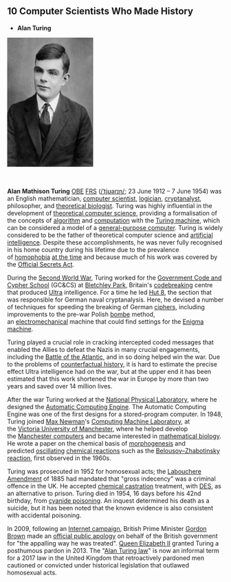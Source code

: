 <h2>10 Computer Scientists Who Made History </h2>
<ul>
<li><strong>Alan Turing</strong></li>
</ul>
<p><strong><img src="1.jpg" alt="Alan Turing Aged 16.jpg" width="200" height="300" /></strong></p>
<p>&nbsp;</p>
<p><strong>Alan Mathison Turing</strong>&nbsp;<span class="noexcerpt nowraplinks"><a class="mw-redirect" title="Officer of the Order of the British Empire" href="https://en.wikipedia.org/wiki/Officer_of_the_Order_of_the_British_Empire">OBE</a>&nbsp;<a title="Fellow of the Royal Society" href="https://en.wikipedia.org/wiki/Fellow_of_the_Royal_Society">FRS</a></span>&nbsp;(<span class="rt-commentedText nowrap"><span class="IPA nopopups noexcerpt"><a title="Help:IPA/English" href="https://en.wikipedia.org/wiki/Help:IPA/English">/<span title="/ˈ/: primary stress follows">ˈ</span><span title="/tj/: 't' in 'tune'">tj</span><span title="/ʊər/: 'our' in 'tour'">ʊər</span><span title="/ɪ/: 'i' in 'kit'">ɪ</span><span title="/ŋ/: 'ng' in 'sing'">ŋ</span>/</a></span></span>; 23 June 1912&nbsp;&ndash; 7 June 1954) was an English mathematician,&nbsp;<a title="Computer scientist" href="https://en.wikipedia.org/wiki/Computer_scientist">computer scientist</a>,&nbsp;<a title="Logic" href="https://en.wikipedia.org/wiki/Logic">logician</a>,&nbsp;<a title="Cryptanalysis" href="https://en.wikipedia.org/wiki/Cryptanalysis">cryptanalyst</a>, philosopher, and&nbsp;<a title="Mathematical and theoretical biology" href="https://en.wikipedia.org/wiki/Mathematical_and_theoretical_biology">theoretical biologist</a>.&nbsp;Turing was highly influential in the development of&nbsp;<a title="Theoretical computer science" href="https://en.wikipedia.org/wiki/Theoretical_computer_science">theoretical computer science</a>, providing a formalisation of the concepts of&nbsp;<a title="Algorithm" href="https://en.wikipedia.org/wiki/Algorithm">algorithm</a>&nbsp;and&nbsp;<a title="Computation" href="https://en.wikipedia.org/wiki/Computation">computation</a>&nbsp;with the&nbsp;<a title="Turing machine" href="https://en.wikipedia.org/wiki/Turing_machine">Turing machine</a>, which can be considered a model of a&nbsp;<a class="mw-redirect" title="General-purpose computer" href="https://en.wikipedia.org/wiki/General-purpose_computer">general-purpose computer</a>.&nbsp;Turing is widely considered to be the father of theoretical computer science and&nbsp;<a title="Artificial intelligence" href="https://en.wikipedia.org/wiki/Artificial_intelligence">artificial intelligence</a>.&nbsp;Despite these accomplishments, he was never fully recognised in his home country during his lifetime due to the prevalence of&nbsp;<a title="Homophobia" href="https://en.wikipedia.org/wiki/Homophobia">homophobia</a>&nbsp;<a title="Timeline of LGBT history in the United Kingdom" href="https://en.wikipedia.org/wiki/Timeline_of_LGBT_history_in_the_United_Kingdom#20th_century">at the time</a>&nbsp;and because much of his work was covered by the&nbsp;<a title="Official Secrets Act" href="https://en.wikipedia.org/wiki/Official_Secrets_Act">Official Secrets Act</a>.</p>
<p>During the&nbsp;<a class="mw-redirect" title="Second World War" href="https://en.wikipedia.org/wiki/Second_World_War">Second World War</a>, Turing worked for the&nbsp;<a class="mw-redirect" title="Government Communications Headquarters" href="https://en.wikipedia.org/wiki/Government_Communications_Headquarters#Government_Code_and_Cypher_School_(GC&amp;CS)">Government Code and Cypher School</a>&nbsp;(GC&amp;CS) at&nbsp;<a title="Bletchley Park" href="https://en.wikipedia.org/wiki/Bletchley_Park">Bletchley Park</a>, Britain's&nbsp;<a title="Cryptanalysis" href="https://en.wikipedia.org/wiki/Cryptanalysis">codebreaking</a>&nbsp;centre that produced&nbsp;<a title="Ultra" href="https://en.wikipedia.org/wiki/Ultra">Ultra</a>&nbsp;intelligence. For a time he led&nbsp;<a title="Hut 8" href="https://en.wikipedia.org/wiki/Hut_8">Hut 8</a>, the section that was responsible for German naval cryptanalysis. Here, he devised a number of techniques for speeding the breaking of German&nbsp;<a title="Cipher" href="https://en.wikipedia.org/wiki/Cipher">ciphers</a>, including improvements to the pre-war Polish&nbsp;<a title="Bomba (cryptography)" href="https://en.wikipedia.org/wiki/Bomba_(cryptography)">bombe</a>&nbsp;method, an&nbsp;<a title="Electromechanics" href="https://en.wikipedia.org/wiki/Electromechanics">electromechanical</a>&nbsp;machine that could find settings for the&nbsp;<a title="Enigma machine" href="https://en.wikipedia.org/wiki/Enigma_machine">Enigma machine</a>.</p>
<p>Turing played a crucial role in cracking intercepted coded messages that enabled the Allies to defeat the Nazis in many crucial engagements, including the&nbsp;<a title="Battle of the Atlantic" href="https://en.wikipedia.org/wiki/Battle_of_the_Atlantic">Battle of the Atlantic</a>, and in so doing helped win the war. Due to the problems of&nbsp;<a title="Counterfactual history" href="https://en.wikipedia.org/wiki/Counterfactual_history">counterfactual history</a>, it is hard to estimate the precise effect Ultra intelligence had on the war,&nbsp;but at the upper end it has been estimated that this work shortened the war in Europe by more than two years and saved over 14&nbsp;million lives.</p>
<p>After the war Turing worked at the&nbsp;<a class="mw-redirect" title="National Physical Laboratory, UK" href="https://en.wikipedia.org/wiki/National_Physical_Laboratory,_UK">National Physical Laboratory</a>, where he designed the&nbsp;<a title="Automatic Computing Engine" href="https://en.wikipedia.org/wiki/Automatic_Computing_Engine">Automatic Computing Engine</a>. The Automatic Computing Engine was one of the first designs for a stored-program computer. In 1948, Turing joined&nbsp;<a title="Max Newman" href="https://en.wikipedia.org/wiki/Max_Newman">Max Newman</a>'s&nbsp;<a title="Computing Machine Laboratory" href="https://en.wikipedia.org/wiki/Computing_Machine_Laboratory">Computing Machine Laboratory</a>, at the&nbsp;<a title="Victoria University of Manchester" href="https://en.wikipedia.org/wiki/Victoria_University_of_Manchester">Victoria University of Manchester</a>, where he helped develop the&nbsp;<a title="Manchester computers" href="https://en.wikipedia.org/wiki/Manchester_computers">Manchester computers</a>&nbsp;and became interested in&nbsp;<a class="mw-redirect" title="Mathematical biology" href="https://en.wikipedia.org/wiki/Mathematical_biology">mathematical biology</a>. He wrote a paper on the chemical basis of&nbsp;<a title="Morphogenesis" href="https://en.wikipedia.org/wiki/Morphogenesis">morphogenesis</a>&nbsp;and predicted&nbsp;<a title="Chemical clock" href="https://en.wikipedia.org/wiki/Chemical_clock">oscillating</a>&nbsp;<a title="Chemical reaction" href="https://en.wikipedia.org/wiki/Chemical_reaction">chemical reactions</a>&nbsp;such as the&nbsp;<a title="Belousov&ndash;Zhabotinsky reaction" href="https://en.wikipedia.org/wiki/Belousov%E2%80%93Zhabotinsky_reaction">Belousov&ndash;Zhabotinsky reaction</a>, first observed in the 1960s.</p>
<p>Turing was prosecuted in 1952 for homosexual acts; the&nbsp;<a title="Labouchere Amendment" href="https://en.wikipedia.org/wiki/Labouchere_Amendment">Labouchere Amendment</a>&nbsp;of 1885 had mandated that "gross indecency" was a criminal offence in the UK. He accepted&nbsp;<a title="Chemical castration" href="https://en.wikipedia.org/wiki/Chemical_castration">chemical castration</a>&nbsp;treatment, with&nbsp;<a title="Diethylstilbestrol" href="https://en.wikipedia.org/wiki/Diethylstilbestrol">DES</a>, as an alternative to prison. Turing died in 1954, 16 days before his 42nd birthday, from&nbsp;<a title="Cyanide poisoning" href="https://en.wikipedia.org/wiki/Cyanide_poisoning">cyanide poisoning</a>. An inquest determined his death as a suicide, but it has been noted that the known evidence is also consistent with accidental poisoning.</p>
<p>In 2009, following an&nbsp;<a class="mw-redirect" title="Internet campaign" href="https://en.wikipedia.org/wiki/Internet_campaign">Internet campaign</a>, British Prime Minister&nbsp;<a title="Gordon Brown" href="https://en.wikipedia.org/wiki/Gordon_Brown">Gordon Brown</a>&nbsp;made an&nbsp;<a href="https://en.wikipedia.org/wiki/Alan_Turing#Government_apology_and_pardon_support">official public apology</a>&nbsp;on behalf of the British government for "the appalling way he was treated".&nbsp;<a class="mw-redirect" title="Queen Elizabeth II" href="https://en.wikipedia.org/wiki/Queen_Elizabeth_II">Queen Elizabeth II</a>&nbsp;granted Turing a posthumous pardon in 2013. The "<a title="Alan Turing law" href="https://en.wikipedia.org/wiki/Alan_Turing_law">Alan Turing law</a>" is now an informal term for a 2017 law in the United Kingdom that retroactively pardoned men cautioned or convicted under historical legislation that outlawed homosexual acts.</p>
<p>&nbsp;</p>
